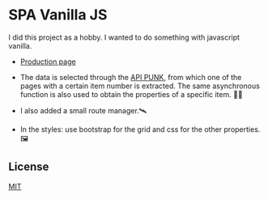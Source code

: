 # SPA Vanilla JS

I did this project as a hobby. I wanted to do something with javascript vanilla.

- [Production page](http://spa-vanillajs.s3-website-us-east-1.amazonaws.com/)

- The data is selected through the [API PUNK](https://punkapi.com/documentation/v2), from which one of the pages with a certain item number is extracted. The same asynchronous function is also used to obtain the properties of a specific item. 🕵️‍♂️

- I also added a small route manager.🛰

- In the styles: use bootstrap for the grid and css for the other properties.🖼


## License
[MIT](https://choosealicense.com/licenses/mit/)
